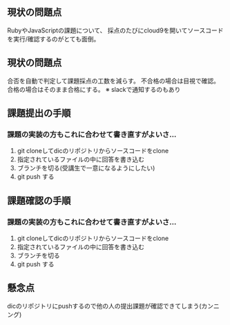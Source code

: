 ## 現状の問題点
RubyやJavaScriptの課題について、
採点のたびにcloud9を開いてソースコードを実行/確認するのがとても面倒。

## 現状の問題点
合否を自動で判定して課題採点の工数を減らす。
不合格の場合は目視で確認。合格の場合はそのまま合格にする。
※ slackで通知するのもあり


## 課題提出の手順
### 課題の実装の方もこれに合わせて書き直すがよいさ...

1. git cloneしてdicのリポジトリからソースコードをclone
2. 指定されているファイルの中に回答を書き込む
3. ブランチを切る(受講生で一意になるようにしたい)
4. git push する


## 課題確認の手順
### 課題の実装の方もこれに合わせて書き直すがよいさ...

1. git cloneしてdicのリポジトリからソースコードをclone
2. 指定されているファイルの中に回答を書き込む
3. ブランチを切る
4. git push する


## 懸念点
dicのリポジトリにpushするので他の人の提出課題が確認できてしまう(カンニング)
